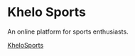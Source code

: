 # Khelo Sports
An online platform for sports enthusiasts.

[KheloSports](https://khelo-sports.games/)
